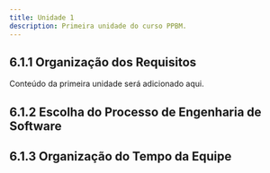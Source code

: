 ```yaml
---
title: Unidade 1
description: Primeira unidade do curso PPBM.
---
```


## 6.1.1 Organização dos Requisitos

Conteúdo da primeira unidade será adicionado aqui.

## 6.1.2 Escolha do Processo de Engenharia de Software

## 6.1.3 Organização do Tempo da Equipe